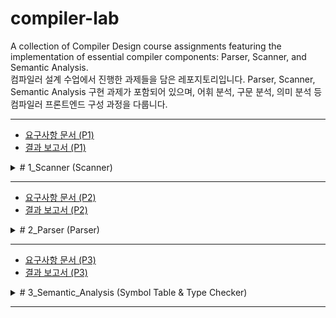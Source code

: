 # compiler-lab

A collection of Compiler Design course assignments featuring the implementation of essential compiler components: Parser, Scanner, and Semantic Analysis.  
컴파일러 설계 수업에서 진행한 과제들을 담은 레포지토리입니다. Parser, Scanner, Semantic Analysis 구현 과제가 포함되어 있으며, 어휘 분석, 구문 분석, 의미 분석 등 컴파일러 프론트엔드 구성 과정을 다룹니다.

---

- [요구사항 문서 (P1)](./Parser/Parser_2023.pdf)
- [결과 보고서 (P1)](./Parser/2019082279/Report.pdf)

<details>
<summary># 1_Scanner (Scanner)</summary>

이 레포지토리는 **컴파일러 설계** 수업의 과제로 진행한 **C-Minus Scanner 구현 프로젝트**를 포함하고 있습니다.  
C-Minus 언어의 Scanner를 **C 코드**와 **Lex(Flex)** 두 가지 방식으로 구현하여 입력된 소스 코드로부터 토큰을 추출하는 기능을 수행합니다.

## 📁 프로젝트 구성
- `scan.c`: **DFA 기반** C-Minus Scanner 구현 파일  
- `cminus.l`: **Lex(Flex) 기반** Scanner 구현 파일  
- `globals.h`: Scanner에서 사용될 **토큰 타입** 정의 파일  
- `util.c`: **토큰 출력 함수** 구현  
- `Makefile`: 프로젝트 빌드를 위한 Makefile  
- `example/`: 테스트 입력 파일들  
- `Report.pdf`: 과제 구현 결과를 정리한 보고서  

## 🚀 구현 내용
### 1. C 코드 기반 Scanner
- **DFA(Deterministic Finite Automaton)를 이용한 토큰 인식**  
- `scan.c`에서 `getToken()` 함수 구현  
  - `START` 상태에서 입력을 읽고, **예약어, 연산자, ID, 숫자** 등을 구분  
  - `=`, `<`, `>`, `!` 등의 문자를 처리하여 `==`, `<=`, `>=`, `!=` 같은 복합 연산자를 인식  
  - 주석(`/* */`)을 처리하고, 주석이 종료되지 않은 경우 EOF로 처리  
- `util.c`에서 `printToken()`을 수정하여 새로운 토큰 형식에 맞게 출력  

### 2. Lex(Flex) 기반 Scanner
- **정규 표현식(Regex) 기반 Scanner**  
- `cminus.l`에서 **Lex 규칙을 수정**하여 C-Minus 문법에 맞는 토큰을 인식  
  - `/` 이후 `*`가 나오면 주석(`/* */`)으로 처리  
  - 예약어, ID, 숫자 등의 토큰을 패턴 매칭을 이용해 추출  
- `flex`를 이용하여 `cminus_lex` 실행 파일 생성  

## 📌 참고 사항
- `main.c`에서 `getToken()`을 호출하여 토큰을 반복적으로 분석  
- `NO_PARSE`, `TraceScan` 옵션을 `TRUE`로 설정하여 디버깅 가능  
- `example/test.cm`을 테스트하여 정상적으로 동작하는지 확인  

## 🔨 빌드 및 실행 방법
### WSL(Ubuntu 20.04)에서 빌드 및 실행
```bash
make clean
make all
./cminus_cimpl ./example/test.cm  # C 코드 기반 Scanner 실행
./cminus_lex ./example/test.cm    # Lex(Flex) 기반 Scanner 실행
```

## 📝 보고서 요약
- **DFA 기반 C 코드 구현 과정** 및 **Lex(Flex) 사용 방식** 설명  
- **주석 처리, 예약어 인식, 연산자 처리 방식** 등 주요 구현 내용 정리  
- **테스트 결과**: test, test2, test3, test4, test5 파일을 통과하여 정상 동작 확인  

</details>

---

- [요구사항 문서 (P2)](./Scanner/Scanner_2023.pdf)
- [결과 보고서 (P2)](./Scanner/2019082279/Report.pdf)

<details>
<summary># 2_Parser (Parser)</summary>

**컴파일러 설계** 수업의 과제로 진행한 **Parser 구현 프로젝트**를 포함하고 있습니다.  
C-Minus 언어의 파서를 **Yacc (Bison)** 을 사용하여 구현하였으며, 입력된 소스 코드로부터 **추상 구문 트리(AST)** 를 생성합니다.

## 📁 프로젝트 구성
- `cminus.y`: C-Minus 문법을 BNF 형식으로 정의한 파일  
- `globals.h`: AST 노드 구조를 정의하는 헤더 파일  
- `util.c`: AST 노드를 생성 및 출력하는 함수들을 포함  
- `Makefile`: 프로젝트 빌드를 위한 Makefile  
- `example/`: 테스트 입력 파일들  
- `Report.pdf`: 과제 구현 결과를 정리한 보고서  

## 🚀 구현 내용
### 1. 파서 구성 요소
- **함수 선언 (fun_declaration)**  
  - `val_declaration` 구조를 참고하여 함수 선언을 구현하고, `child` 노드를 추가하여 함수의 매개변수와 블록을 설정  
- **매개변수 리스트 (params)**  
  - `param_list`와 `param`으로 구성되며, `declaration_list` 구조를 참고하여 구현  
  - `VOID` 파라미터 처리를 위해 `flag` 값을 설정하여 구분  
- **복합문 (compound_stmt)**  
  - 다이어그램을 참고하여 AST 노드를 생성하고 `local_declarations`와 `statement_list`를 `child`로 설정  
- **선택문 (selection_stmt)**  
  - `IF`와 `IF-ELSE` 문을 구분하여 `child` 개수와 `flag` 값으로 표현  
- **반복문 (iteration_stmt)**  
  - `WHILE` 문을 구현하고, 조건과 본문을 `child`로 설정  
- **반환문 (return_stmt)**  
  - 반환 값이 있는 경우와 없는 경우를 구분하여 처리  
- **이항 연산 (simple_expression, additive_expression, term)**  
  - 연산자 노드를 생성하고 좌측 및 우측 피연산자를 `child`로 설정  
- **함수 호출 (call)**  
  - 이름과 인수를 설정하여 구현  

### 2. 참고 사항
- 과제 요구 사항에 따라 `cminus.y` 파일을 수정하여 구문 분석기를 구현했습니다  
- `globals.h` 및 `util.c` 파일을 참고하여 AST 노드를 정의하고 처리했습니다  
- 테스트 파일(`example/test.1.txt`)을 사용하여 결과를 확인하였으며, 결과는 예제 출력과 동일하게 나왔습니다  

## 🔨 빌드 방법
### WSL(Ubuntu 20.04)에서 빌드
```bash
make clean
make all
./cminus_parser ./example/test.1.txt
```

</details>

---

- [요구사항 문서 (P3)](./SemanticAnalysis/Semantic_Analysis_2023.pdf)
- [결과 보고서 (P3)](./SemanticAnalysis/2019082279/Report.pdf)

<details>
<summary># 3_Semantic_Analysis (Symbol Table & Type Checker)</summary>

**컴파일러 설계** 수업에서 진행한 **Semantic Analysis** 구현 프로젝트를 포함하고 있습니다.  
C-Minus 언어의 의미 분석기를 구현하였으며, **심볼 테이블(Symbol Table)** 과 **타입 체커(Type Checker)** 를 통해 소스 코드의 의미적 오류를 탐지합니다.

## 📁 프로젝트 구성
- `symtab.h` / `symtab.c`: 심볼 테이블의 구조와 기능을 정의 및 구현한 파일  
- `analyze.h` / `analyze.c`: 의미 분석 로직(심볼 테이블 생성 및 타입 체크)을 포함한 파일  
- `globals.h`: AST 노드와 데이터 구조를 정의하는 헤더 파일  
- `main.c`: 프로그램의 실행 흐름을 제어하며 의미 분석만 출력하도록 설정  
- `Makefile`: 프로젝트 빌드를 위한 Makefile  
- `example/`: 테스트 입력 파일들  
- `Report.pdf`: 과제 구현 결과를 정리한 보고서  

## 🚀 구현 내용
### 1. 주요 구성 요소
- **심볼 테이블 생성 (Symbol Table)**  
  - `insertNode()` 함수를 통해 AST를 순회하며 함수, 변수 등의 심볼을 심볼 테이블에 삽입  
  - `ScopeRec`와 `SymbolRec` 구조를 활용하여 스코프와 심볼 정보를 계층적으로 관리  
  - 내장 함수(`input`, `output`)를 전역 스코프에 삽입하며, `lineno`를 0으로 설정  
  - 중복 정의(redefinition) 및 미정의(undeclared) 변수/함수 오류를 탐지  
  - Void 타입 변수 선언 금지 규칙을 적용  

- **타입 체커 (Type Checker)**  
  - `checkNode()` 함수를 통해 AST를 순회하며 타입 일치 여부를 확인  
  - **조건문 (If/While)**: 조건식이 `int` 타입이어야 하며, 그렇지 않을 경우 오류 출력  
  - **반환문 (Return)**: 함수의 반환 타입과 실제 반환 값의 타입을 비교  
  - **함수 호출 (Call)**: 매개변수와 인수의 개수 및 타입을 비교하여 오류 탐지  
  - **배열 인덱싱**: 인덱스가 `int` 타입인지 확인하고, 배열이 아닌 변수에 인덱싱 시 오류 출력  
  - **연산 및 대입**: 좌항(LHS)과 우항(RHS)의 타입이 일치해야 하며, 허용되지 않는 연산(예: `int[] + int[]`)을 탐지  

### 2. 참고 사항
- 과제 요구 사항에 따라 `NO_ANALYZE`를 `FALSE`로 설정하고, `TraceAnalyze`를 활용하여 디버깅  
- C-Minus 언어의 타입 시스템(`void`, `int`, `int[]`)을 준수하며 구현  
- 출력 형식은 과제에서 지정한 포맷(예: `Error: undeclared variable "x" at line 3`)을 엄격히 따름  
- 테스트 케이스(`example/`)를 통해 결과를 검증하였으며, 예상 출력과 일치함을 확인  

## 🔨 빌드 방법
### WSL(Ubuntu 20.04)에서 빌드
```bash
make clean
make all
./cminus_semantic ./example/test.cm
```

### 추가 빌드 옵션
- `TraceAnalyze = TRUE`로 설정하여 심볼 테이블 생성 과정을 출력 가능  
- `testcase_result.sh` 스크립트를 사용해 모든 테스트 케이스의 결과를 `./my_result` 디렉토리에 저장:  
```bash
chmod +x testcase_result.sh
./testcase_result.sh
```

## 📝 보고서
- `Report.pdf`에는 컴파일 환경, 구현 방법, 테스트 예제 및 결과 스크린샷이 포함되어 있습니다  
- 자세한 내용은 보고서를 참고해주세요  

</details>

---
